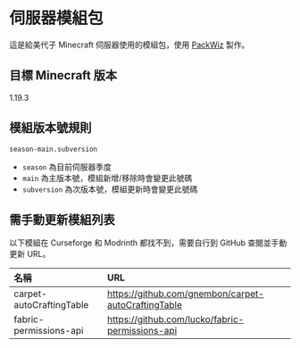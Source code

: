 # 伺服器模組包

這是給美代子 Minecraft 伺服器使用的模組包，使用 [PackWiz](https://packwiz.infra.link/) 製作。

## 目標 Minecraft 版本

1.19.3

## 模組版本號規則

`season-main.subversion`

- `season` 為目前伺服器季度
- `main` 為主版本號，模組新增/移除時會變更此號碼
- `subversion` 為次版本號，模組更新時會變更此號碼

## 需手動更新模組列表

以下模組在 Curseforge 和 Modrinth 都找不到，需要自行到 GitHub 查閱並手動更新 URL。

| 名稱 | URL |
|:---|:---|
|carpet-autoCraftingTable|https://github.com/gnembon/carpet-autoCraftingTable|
|fabric-permissions-api|https://github.com/lucko/fabric-permissions-api|